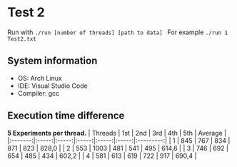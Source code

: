 # Test 2

Run with `./run [number of threads] [path to data] `
For example `./run 1 Test2.txt`

## System information
- OS: Arch Linux<br> 
- IDE: Visual Studio Code<br> 
- Compiler: gcc

## Execution time difference

**5 Experiments per thread.**
| Threads |  1st  |  2nd  |  3rd  |  4th  |  5th  |  Average  |
|:-------:|:-----:|:-----:|:-----:|:-----:|:-----:|:---------:|
|    1    |  845  |  767  |  834  |  871  |  823  |   828,0   |
|    2    |  553  | 1003  |  481  |  541  |  495  |   614,6   |
|    3    |  746  |  692  |  654  |  485  |  434  |   602,2   |
|    4    |  581  |  613  |  619  |  722  |  917  |   690,4   |
